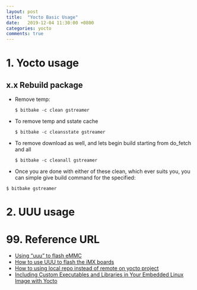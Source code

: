 ```yaml
---
layout: post
title:  "Yocto Basic Usage"
date:   2019-12-04 11:30:00 +0800
categories: yocto
comments: true
---
```


# 1. Yocto usage



## x.x Rebuild package

* Remove temp:

  ```
  $ bitbake -c clean gstreamer
  ```

* To remove temp and sstate cache

  ```
  $ bitbake -c cleansstate gstreamer
  ```

* To remove download as well, and lets begin build starting from do_fetch and all

  ```
  $ bitbake -c cleanall gstreamer
  ```

*  Once you are done with either of these clean, which ever suits you, you can simple give build command for the specified: 

  ```
  $ bitbake gstreamer
  ```

  

# 2. UUU usage



# 99. Reference URL

* [Using “uuu” to flash eMMC]( https://www.technexion.com/support/knowledgebase/using-uuu-to-flash-emmc/ )
* [How to use UUU to flash the iMX boards]( https://imxdev.gitlab.io/tutorial/How_to_use_UUU_to_flash_the_iMX_boards/ )
* [How to using local repo instead of remote on yocto project]( https://blog.csdn.net/sy373466062/article/details/50363537 )
* [Including Custom Executables and Libraries in Your Embedded Linux Image with Yocto](https://dornerworks.com/blog/including-custom-executables-and-libraries-in-your-linux-image-with-yocto)


